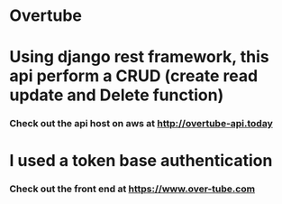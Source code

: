 # Overtube
# Using django rest framework, this api perform a CRUD (create read update and Delete function)
### Check out the api host on aws at http://overtube-api.today ###
# I used a token base authentication
### Check out the front end at https://www.over-tube.com ###
